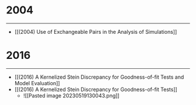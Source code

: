 # 2004
---
- [[(2004) Use of Exchangeable Pairs in the Analysis of Simulations]]

# 2016
---
- [[(2016) A Kernelized Stein Discrepancy for Goodness-of-fit Tests and Model Evaluation]]
- [[(2016) A Kernelized Stein Discrepancy for Goodness-of-fit Tests]]
	- ![[Pasted image 20230519130043.png]]